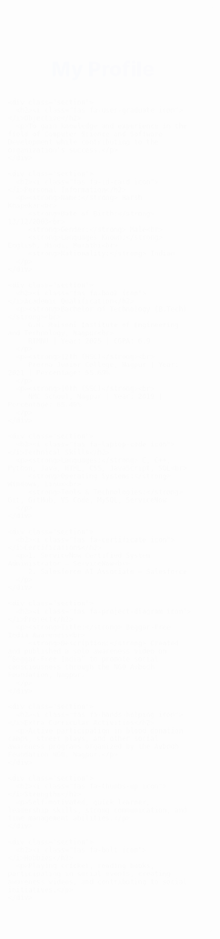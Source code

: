 <!DOCTYPE html>
<html lang="en">
<head>
  <meta charset="UTF-8" />
  <meta name="viewport" content="width=device-width, initial-scale=1.0"/>
  <title>My Profile</title>
  <link rel="preconnect" href="https://fonts.googleapis.com">
  <link rel="preconnect" href="https://fonts.gstatic.com" crossorigin>
  <link href="https://fonts.googleapis.com/css2?family=Poppins:wght@400;600;800&display=swap" rel="stylesheet">
  <link rel="stylesheet" href="https://cdnjs.cloudflare.com/ajax/libs/font-awesome/6.5.0/css/all.min.css">
  <style>
    * {
      margin: 0;
      padding: 0;
      box-sizing: border-box;
    }

    body {
      font-family: 'Poppins', sans-serif;
      background: linear-gradient(120deg, #e0eafc, #cfdef3);
      color: #333;
      padding: 40px 20px;
      animation: fadeIn 1.5s ease-in;
    }

    @keyframes fadeIn {
      from { opacity: 0; transform: translateY(20px); }
      to { opacity: 1; transform: translateY(0); }
    }

    .container {
      max-width: 900px;
      margin: auto;
      background: white;
      border-radius: 15px;
      box-shadow: 0 12px 24px rgba(0, 0, 0, 0.1);
      padding: 40px;
      animation: slideUp 1.2s ease;
    }

    @keyframes slideUp {
      from { opacity: 0; transform: translateY(30px); }
      to { opacity: 1; transform: translateY(0); }
    }

    h1 {
      font-size: 36px;
      text-align: center;
      background: linear-gradient(45deg, #1a73e8, #673ab7);
      -webkit-background-clip: text;
      -webkit-text-fill-color: transparent;
      margin-bottom: 30px;
      font-weight: 800;
    }

    .section {
      margin-bottom: 25px;
      padding: 20px;
      border-left: 5px solid #1a73e8;
      border-radius: 10px;
      background: #f5faff;
      transition: all 0.3s ease;
    }

    .section:hover {
      transform: scale(1.02);
      box-shadow: 0 8px 20px rgba(0, 0, 0, 0.07);
    }

    .section h2 {
      font-size: 22px;
      margin-bottom: 10px;
      color: #1a237e;
    }

    .section p {
      font-size: 16px;
      line-height: 1.6;
    }

    .icon {
      color: #1a73e8;
      margin-right: 10px;
    }

    @media (max-width: 600px) {
      .container {
        padding: 20px;
      }

      h1 {
        font-size: 28px;
      }
    }
  </style>
</head>
<body>
  <div class="container">
    <h1><i class="fas fa-user icon"></i>My Profile</h1>

    <div class="section">
      <h2><i class="fas fa-user-graduate icon"></i>Objective</h2>
      <p>To gain knowledge and experience in the field of Computer Science and Software Development while contributing to the organization's success.</p>
    </div>

    <div class="section">
      <h2><i class="fas fa-id-card icon"></i>Personal Information</h2>
      <p><strong>Name:</strong> Harsh Khapekar<br>
         <strong>Date of Birth:</strong> 13/12/2003<br>
         <strong>Gender:</strong> Male<br>
         <strong>Languages Known:</strong> English, Hindi, Marathi<br>
         <strong>Nationality:</strong> Indian
      </p>
    </div>

    <div class="section">
      <h2><i class="fas fa-book icon"></i>Academic Qualification</h2>
      <p><strong>Bachelor of Technology (B.Tech)</strong><br>
         G.H. Raisoni Institute of Engineering and Technology, Nagpur<br>
         RTMNU | Year: 2025 | CGPA: 6.9
      </p>
      <p><strong>12th (HSC)</strong><br>
         Prerna Junior College, Nagpur | Year: 2021 | Percentage: 55.69%
      </p>
      <p><strong>10th (SSC)</strong><br>
         NMC School, Nagpur | Year: 2019 | Percentage: 65.40%
      </p>
    </div>

    <div class="section">
      <h2><i class="fas fa-laptop-code icon"></i>Technical Skills</h2>
      <p><strong>Languages:</strong> C, C++, Python, Java, HTML, CSS, JavaScript, SQL<br>
         <strong>Operating Systems:</strong> Windows, Linux<br>
         <strong>Tools & Technologies:</strong> Git, GitHub, VS Code, MySQL, ServiceNow
      </p>
    </div>

    <div class="section">
      <h2><i class="fas fa-certificate icon"></i>Certifications</h2>
      <p>1. ServiceNow Certified System Administrator – ServiceNow<br>
         2. Salesforce AI Associate – Salesforce
      </p>
    </div>

    <div class="section">
      <h2><i class="fas fa-project-diagram icon"></i>Project</h2>
      <p><strong>Title:</strong> Beggar-Free India Awareness<br>
         <strong>Description:</strong> Created and published a solo awareness video on “Beggar-Free India” to promote social consciousness through the NGO Avbodh Foundation, Nagpur.
      </p>
    </div>

    <div class="section">
      <h2><i class="fas fa-hands-helping icon"></i>Extra Curricular Activities</h2>
      <p>Active participation in blood donation camps, street plays, and other social awareness programs organized by the Avbodh Foundation NGO, Nagpur.</p>
    </div>

    <div class="section">
      <h2><i class="fas fa-thumbs-up icon"></i>Strengths</h2>
      <p>Self-motivated, quick learner, leadership skills, strong communication, and time management abilities.</p>
    </div>

    <div class="section">
      <h2><i class="fas fa-bolt icon"></i>Hobbies</h2>
      <p>Playing cricket, reading books, participating in social events, creating awareness videos, and contributing to social initiatives.</p>
    </div>
  </div>
</body>
</html>
